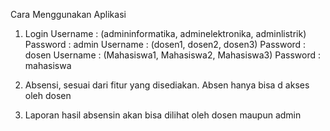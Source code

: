 Cara Menggunakan Aplikasi
1. Login 
Username : (admininformatika, adminelektronika, adminlistrik)
Password : admin
Username : (dosen1, dosen2, dosen3)
Password : dosen
Username : (Mahasiswa1, Mahasiswa2, Mahasiswa3)
Password : mahasiswa

2. Absensi, sesuai dari fitur yang disediakan. Absen hanya bisa d akses oleh dosen

3. Laporan hasil absensin akan bisa dilihat oleh dosen maupun admin

